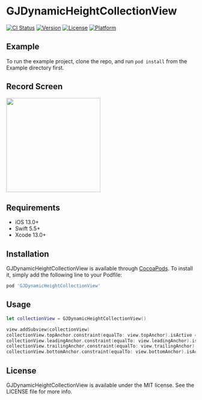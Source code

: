 # GJDynamicHeightCollectionView

[![CI Status](https://img.shields.io/travis/dlrjswns/GJDynamicHeightCollectionView.svg?style=flat)](https://travis-ci.org/dlrjswns/GJDynamicHeightCollectionView)
[![Version](https://img.shields.io/cocoapods/v/GJDynamicHeightCollectionView.svg?style=flat)](https://cocoapods.org/pods/GJDynamicHeightCollectionView)
[![License](https://img.shields.io/cocoapods/l/GJDynamicHeightCollectionView.svg?style=flat)](https://cocoapods.org/pods/GJDynamicHeightCollectionView)
[![Platform](https://img.shields.io/cocoapods/p/GJDynamicHeightCollectionView.svg?style=flat)](https://cocoapods.org/pods/GJDynamicHeightCollectionView)

## Example

To run the example project, clone the repo, and run `pod install` from the Example directory first.

## Record Screen 
<img src="https://github.com/dlrjswns/GJDynamicHeightCollectionView/assets/39263235/8662d0fd-ab3b-4ac2-a769-bb1bca9d4012" width=250 />

## Requirements
- iOS 13.0+
- Swift 5.5+
- Xcode 13.0+

## Installation

GJDynamicHeightCollectionView is available through [CocoaPods](https://cocoapods.org). To install
it, simply add the following line to your Podfile:

```ruby
pod 'GJDynamicHeightCollectionView'
```

## Usage
``` swift
let collectionView = GJDynamicHeightCollectionView()

view.addSubview(collectionView)
collectionView.topAnchor.constraint(equalTo: view.topAnchor).isActive = true
collectionView.leadingAnchor.constraint(equalTo: view.leadingAnchor).isActive = true
collectionView.trailingAnchor.constraint(equalTo: view.trailingAnchor).isActive = true
collectionView.bottomAnchor.constraint(equalTo: view.bottomAnchor).isActive = true
```

## License

GJDynamicHeightCollectionView is available under the MIT license. See the LICENSE file for more info.
